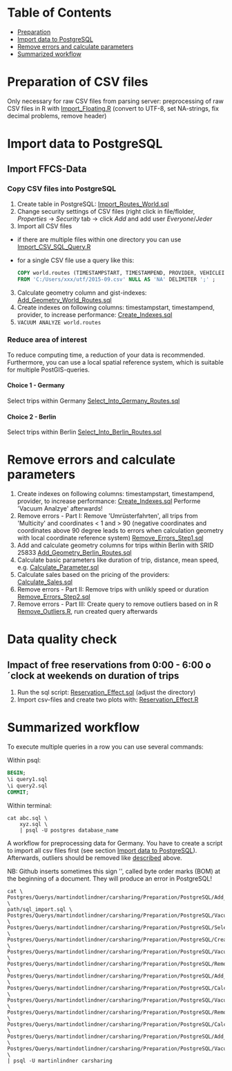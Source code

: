 # Table of Contents

* [Preparation](#Preparation)
* [Import data to PostgreSQL](#Import_Data)  
* [Remove errors and calculate parameters](#Calc_Parameters) 
* [Summarized workflow](#Workflow)


# Preparation of CSV files <a id="Preparation"></a>
Only necessary for raw CSV files from parsing server:  preprocessing of raw CSV files in R with [Import_Floating.R](R/Import_Floating.R) (convert to UTF-8, set NA-strings, fix decimal problems, remove header)


# Import data to PostgreSQL<a id="Import_Data"></a>
## Import FFCS-Data
### Copy CSV files into PostgreSQL
1. Create table in PostgreSQL: [Import_Routes_World.sql](PostgreSQL/Import_Routes_World.sql)
2. Change security settings of CSV files (right click in file/flolder, *Properties* -> *Security* tab -> click *Add* and add user *Everyone*/*Jeder*
2. Import all CSV files <a id="Create_Import_Query"></a>
  * if there are multiple files within one directory you can use [Import_CSV_SQL_Query.R](R/Import_CSV_SQL_Query.R)
  * for a single CSV file use a query like this: 
 
    ```sql
    COPY world.routes (TIMESTAMPSTART, TIMESTAMPEND, PROVIDER, VEHICLEID, LICENCEPLATE, MODEL, INNERCLEANLINESS,     OUTERCLEANLINESS, FUELTYPE, FUELSTATESTART, FUELSTATEEND, CHARGINGONSTART, CHARGINGONEND, STREETSTART, STREETEND,     LATITUDESTART, LONGITUDESTART, LATITUDEEND, LONGITUDEEND)
    FROM 'C:/Users/xxx/utf/2015-09.csv' NULL AS 'NA' DELIMITER ';' ;
    ```

3. Calculate geometry column and gist-indexes: [Add_Geometry_World_Routes.sql](PostgreSQL/Add_Geometry_World_Routes.sql)
4. Create indexes on following columns: timestampstart, timestampend, provider,  to increase performance: [Create_Indexes.sql](PostgreSQL/Create_Indexes.sql)
5. `VACUUM ANALYZE world.routes`

### Reduce area of interest
To reduce computing time, a reduction of your data is recommended. Furthermore, you can use a local spatial reference system, which is suitable for multiple PostGIS-queries.

#### Choice 1 - Germany
Select trips within Germany [Select_Into_Germany_Routes.sql](PostgreSQL/Select_Into_Germany_Routes.sql)

#### Choice 2 - Berlin
Select trips within Berlin [Select_Into_Berlin_Routes.sql](PostgreSQL/Select_Into_Berlin_Routes.sql)


# Remove errors and calculate parameters<a id="Calc_Parameters"></a>
1. Create indexes on following columns: timestampstart, timestampend, provider,  to increase performance: [Create_Indexes.sql](PostgreSQL/Create_Indexes.sql) Performe 'Vacuum Analzye' afterwards!
2. Remove errors - Part I: Remove 'Umrüsterfahrten', all trips from 'Multicity' and coordinates < 1 and > 90 (negative coordinates and coordinates above 90 degree leads to errors when calculation geometry with local coordinate reference system) [Remove_Errors_Step1.sql](PostgreSQL/Remove_Errors_Step1.sql)
3. Add and calculate geometry columns for trips within Berlin with SRID 25833 [Add_Geometry_Berlin_Routes.sql](PostgreSQL/Add_Geometry_Berlin_Routes.sql)
4. Calculate basic parameters like duration of trip, distance, mean speed, e.g. [Calculate_Parameter.sql](PostgreSQL/Calculate_Parameter.sql)
5. Calculate sales based on the pricing of the providers: [Calculate_Sales.sql](https://github.com/martindotlindner/carsharing/blob/master/Analysis/PostgreSQL/Sales_per_Vehicles.sql)
6. Remove errors - Part II: Remove trips with unlikly speed or duration [Remove_Errors_Step2.sql](PostgreSQL/Remove_Errors_Step2.sql)
7. Remove errors - Part III: Create query to remove outliers based on in R [Remove_Outliers.R](R/Remove_Outliers.R), run created query afterwards

# Data quality check
## Impact of free reservations from 0:00 - 6:00 o´clock at weekends on duration of trips
1. Run the sql script: [Reservation_Effect.sql](PostgreSQL/Reservation_Effect.sql) (adjust the directory)
2. Import csv-files and create two plots with: [Reservation_Effect.R](R/Reservation_Effect.R)

# Summarized workflow<a id="Workflow"></a>
To execute multiple queries in a row you can use several commands:

Within psql:

```sql
BEGIN;
\i query1.sql
\i query2.sql
COMMIT;
```

Within terminal:

```
cat abc.sql \
    xyz.sql \
    | psql -U postgres database_name
```


A workflow for preprocessing data for Germany. You have to create a script to import all csv files first (see section [Import data to PostgreSQL](#Create_Import_Query)). Afterwards, outliers should be removed like [described](#Remove_Errors) above.

NB: Github inserts sometimes this sign '﻿', called byte order marks (BOM) at the beginning of a document. They will produce an error in PostgreSQL!


```
cat \
Postgres/Querys/martindotlindner/carsharing/Preparation/PostgreSQL/Add_Geometry_World_Routes.sql \
path/sql_import.sql \
Postgres/Querys/martindotlindner/carsharing/Preparation/PostgreSQL/Vacuum_Analzye_World_Routes.sql \
Postgres/Querys/martindotlindner/carsharing/Preparation/PostgreSQL/Select_Into_Germany_Routes.sql \
Postgres/Querys/martindotlindner/carsharing/Preparation/PostgreSQL/Create_Indexes.sql \
Postgres/Querys/martindotlindner/carsharing/Preparation/PostgreSQL/Vacuum_Analyze_Germany_Routes.sql \
Postgres/Querys/martindotlindner/carsharing/Preparation/PostgreSQL/Remove_Errors_Step1.sql \
Postgres/Querys/martindotlindner/carsharing/Preparation/PostgreSQL/Add_Geometry_Germany_Routes.sql \
Postgres/Querys/martindotlindner/carsharing/Preparation/PostgreSQL/Calculate_Parameter.sql \
Postgres/Querys/martindotlindner/carsharing/Preparation/PostgreSQL/Vacuum_Analyze_Germany_Routes.sql \
Postgres/Querys/martindotlindner/carsharing/Preparation/PostgreSQL/Remove_Errors_Step2.sql \
Postgres/Querys/martindotlindner/carsharing/Preparation/PostgreSQL/Calculate_Sales.sql \
Postgres/Querys/martindotlindner/carsharing/Preparation/PostgreSQL/Add_City.sql \
Postgres/Querys/martindotlindner/carsharing/Preparation/PostgreSQL/Vacuum_Analyze_Germany_Routes.sql \
| psql -U martinlindner carsharing 

```


